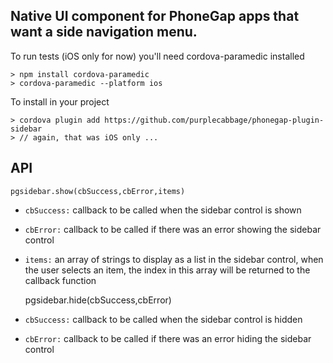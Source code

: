 
## Native UI component for PhoneGap apps that want a side navigation menu.


To run tests (iOS only for now) you'll need cordova-paramedic installed

    > npm install cordova-paramedic
    > cordova-paramedic --platform ios

To install in your project

    > cordova plugin add https://github.com/purplecabbage/phonegap-plugin-sidebar
    > // again, that was iOS only ...


## API

    pgsidebar.show(cbSuccess,cbError,items)

- `cbSuccess:` callback to be called when the sidebar control is shown
- `cbError:` callback to be called if there was an error showing the sidebar control
- `items:` an array of strings to display as a list in the sidebar control, when the user selects an item, the index in this array will be returned to the callback function


    pgsidebar.hide(cbSuccess,cbError)

- `cbSuccess:` callback to be called when the sidebar control is hidden
- `cbError:` callback to be called if there was an error hiding the sidebar control



